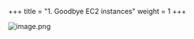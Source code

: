 +++
title = "1. Goodbye EC2 instances"
weight = 1
+++


![image.png](/images/008-viii-clean-it-up/33-215477-image.png)


